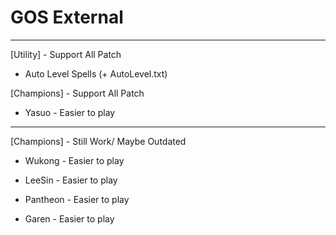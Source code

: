 # GOS External
_______________________________________________________________
[Utility] - Support All Patch

* Auto Level Spells (+ AutoLevel.txt)

[Champions] - Support All Patch

* Yasuo - Easier to play

_______________________________________________________________
[Champions] - Still Work/ Maybe Outdated

* Wukong - Easier to play 

* LeeSin - Easier to play

* Pantheon - Easier to play

* Garen - Easier to play
